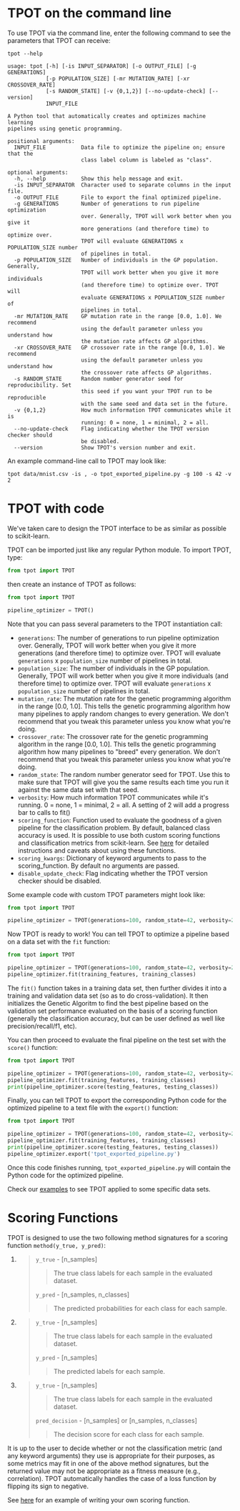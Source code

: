 # TPOT on the command line

To use TPOT via the command line, enter the following command to see the parameters that TPOT can receive:

```Shell
tpot --help

usage: tpot [-h] [-is INPUT_SEPARATOR] [-o OUTPUT_FILE] [-g GENERATIONS]
            [-p POPULATION_SIZE] [-mr MUTATION_RATE] [-xr CROSSOVER_RATE]
            [-s RANDOM_STATE] [-v {0,1,2}] [--no-update-check] [--version]
            INPUT_FILE

A Python tool that automatically creates and optimizes machine learning
pipelines using genetic programming.

positional arguments:
  INPUT_FILE           Data file to optimize the pipeline on; ensure that the
                       class label column is labeled as "class".

optional arguments:
  -h, --help           Show this help message and exit.
  -is INPUT_SEPARATOR  Character used to separate columns in the input file.
  -o OUTPUT_FILE       File to export the final optimized pipeline.
  -g GENERATIONS       Number of generations to run pipeline optimization
                       over. Generally, TPOT will work better when you give it
                       more generations (and therefore time) to optimize over.
                       TPOT will evaluate GENERATIONS x POPULATION_SIZE number
                       of pipelines in total.
  -p POPULATION_SIZE   Number of individuals in the GP population. Generally,
                       TPOT will work better when you give it more individuals
                       (and therefore time) to optimize over. TPOT will
                       evaluate GENERATIONS x POPULATION_SIZE number of
                       pipelines in total.
  -mr MUTATION_RATE    GP mutation rate in the range [0.0, 1.0]. We recommend
                       using the default parameter unless you understand how
                       the mutation rate affects GP algorithms.
  -xr CROSSOVER_RATE   GP crossover rate in the range [0.0, 1.0]. We recommend
                       using the default parameter unless you understand how
                       the crossover rate affects GP algorithms.
  -s RANDOM_STATE      Random number generator seed for reproducibility. Set
                       this seed if you want your TPOT run to be reproducible
                       with the same seed and data set in the future.
  -v {0,1,2}           How much information TPOT communicates while it is
                       running: 0 = none, 1 = minimal, 2 = all.
  --no-update-check    Flag indicating whether the TPOT version checker should
                       be disabled.
  --version            Show TPOT's version number and exit.
```

An example command-line call to TPOT may look like:

```Shell
tpot data/mnist.csv -is , -o tpot_exported_pipeline.py -g 100 -s 42 -v 2
```

# TPOT with code

We've taken care to design the TPOT interface to be as similar as possible to scikit-learn.

TPOT can be imported just like any regular Python module. To import TPOT, type:

```Python
from tpot import TPOT
```

then create an instance of TPOT as follows:

```Python
from tpot import TPOT

pipeline_optimizer = TPOT()
```

Note that you can pass several parameters to the TPOT instantiation call:

* `generations`: The number of generations to run pipeline optimization over. Generally, TPOT will work better when you give it more generations (and therefore time) to optimize over. TPOT will evaluate `generations` x `population_size` number of pipelines in total.
* `population_size`: The number of individuals in the GP population. Generally, TPOT will work better when you give it more individuals (and therefore time) to optimize over. TPOT will evaluate `generations` x `population_size` number of pipelines in total.
* `mutation_rate`: The mutation rate for the genetic programming algorithm in the range [0.0, 1.0]. This tells the genetic programming algorithm how many pipelines to apply random changes to every generation. We don't recommend that you tweak this parameter unless you know what you're doing.
* `crossover_rate`: The crossover rate for the genetic programming algorithm in the range [0.0, 1.0]. This tells the genetic programming algorithm how many pipelines to "breed" every generation. We don't recommend that you tweak this parameter unless you know what you're doing.
* `random_state`: The random number generator seed for TPOT. Use this to make sure that TPOT will give you the same results each time you run it against the same data set with that seed.
* `verbosity`: How much information TPOT communicates while it's running. 0 = none, 1 = minimal, 2 = all. A setting of 2 will add a progress bar to calls to fit()
* `scoring_function`: Function used to evaluate the goodness of a given pipeline for the classification problem. By default, balanced class accuracy is used. It is possible to use both custom scoring functions and classification metrics from scikit-learn. See [here](#scoring-functions) for detailed instructions and caveats about using these functions.
* `scoring_kwargs`: Dictionary of keyword arguments to pass to the scoring_function. By default no arguments are passed.
* `disable_update_check`: Flag indicating whether the TPOT version checker should be disabled.

Some example code with custom TPOT parameters might look like:

```Python
from tpot import TPOT

pipeline_optimizer = TPOT(generations=100, random_state=42, verbosity=2)
```

Now TPOT is ready to work! You can tell TPOT to optimize a pipeline based on a data set with the `fit` function:

```Python
from tpot import TPOT

pipeline_optimizer = TPOT(generations=100, random_state=42, verbosity=2)
pipeline_optimizer.fit(training_features, training_classes)
```

The `fit()` function takes in a training data set, then further divides it into a training and validation data set (so as to do cross-validation). It then initializes the Genetic Algoritm to find the best pipeline based on the validation set performance evaluated on the basis of a scoring function (generally the classification accuracy, but can be user defined as well like precision/recall/f1, etc).   

You can then proceed to evaluate the final pipeline on the test set with the `score()` function:

```Python
from tpot import TPOT

pipeline_optimizer = TPOT(generations=100, random_state=42, verbosity=2)
pipeline_optimizer.fit(training_features, training_classes)
print(pipeline_optimizer.score(testing_features, testing_classes))
```

Finally, you can tell TPOT to export the corresponding Python code for the optimized pipeline to a text file with the `export()` function:

```Python
from tpot import TPOT

pipeline_optimizer = TPOT(generations=100, random_state=42, verbosity=2)
pipeline_optimizer.fit(training_features, training_classes)
print(pipeline_optimizer.score(testing_features, testing_classes))
pipeline_optimizer.export('tpot_exported_pipeline.py')
```

Once this code finishes running, `tpot_exported_pipeline.py` will contain the Python code for the optimized pipeline.

Check our [examples](examples/MNIST_Example/) to see TPOT applied to some specific data sets.

# Scoring Functions
TPOT is designed to use the two following method signatures for a scoring function `method(y_true, y_pred)`:

1. > `y_true` - [n_samples] 
   >
   > > The true class labels for each sample in the evaluated dataset.
   > 
   > `y_pred` - [n_samples, n_classes]
   >
   > > The predicted probabilities for each class for each sample.

2. > `y_true` - [n_samples]
   >
   > > The true class labels for each sample in the evaluated dataset.
   > 
   > `y_pred` - [n_samples] 
   > 
   > > The predicted labels for each sample.

3. > `y_true` - [n_samples] 
   > 
   > > The true class labels for each sample in the evaluated dataset.
   > 
   > `pred_decision` - [n_samples] or [n_samples, n_classes] 
   > 
   > > The decision score for each class for each sample.

It is up to the user to decide whether or not the classification metric (and any keyword arguments) they use is appropriate for their purposes, as some metrics may fit in one of the above method signatures, but the returned value 
may not be appropriate as a fitness measure (e.g., correlation). TPOT automatically handles the case of a loss function by flipping its sign to negative. 

See [here](examples/Custom_Scoring_Functions) for an example of writing your own scoring function.
